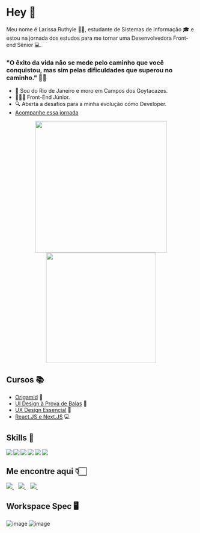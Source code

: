 # Hey 👋

Meu nome é Larissa Ruthyle 🙋🏻, estudante de Sistemas de informação 🎓 e estou na jornada dos estudos para me tornar uma Desenvolvedora Front-end Sênior 💻.
### "O êxito da vida não se mede pelo caminho que você conquistou, mas sim pelas dificuldades que superou no caminho." ✍🏻

- 📌 Sou do Rio de Janeiro e moro em Campos dos Goytacazes.
- 👩🏻‍💻 Front-End Júnior.
- 🔍 Aberta a desafios para a minha evolução como Developer.
- <a href="#" target="_blank">[Acompanhe essa jornada](https://github.com/larissadantier?tab=repositories)</a>

<p align='center'>
  <a><img src="https://github-readme-stats.vercel.app/api?username=larissadantier&show_icons=true&count_private=true&theme=dark" width="350"></a>
  <a><img src="https://github-readme-stats.vercel.app/api/top-langs/?username=larissadantier&layout=compact&theme=dark" width="293"></a>
</p>

## Cursos 📚
- <a href="#" target="_blank">[Origamid](https://www.origamid.com) 🐺</a>
- <a href="#" target="_blank"> [UI Design à Prova de Balas](https://gabrielsilvestri.com.br/cursos/) 🎨<a>
- <a href="#" target="_blank"> [UX Design Essencial](https://gabrielsilvestri.com.br/cursos/) 🎨<a>
- <a href="#" target="_blank"> [React.JS e Next.JS](https://www.udemy.com/course/curso-de-reactjs-nextjs-completo-do-basico-ao-avancado/) 💻<a>

## Skills 🚀

<img align="left" src="https://img.shields.io/badge/HTML5-E34F26?style=for-the-badge&logo=html5&logoColor=white"/>
<img align="left" src="https://img.shields.io/badge/CSS3-1572B6?style=for-the-badge&logo=css3&logoColor=white"/>
<img align="left" src="https://img.shields.io/badge/JavaScript-323330?style=for-the-badge&logo=javascript&logoColor=F7DF1E"/>
<img align="left" src="https://img.shields.io/badge/TypeScript-007ACC?style=for-the-badge&logo=typescript&logoColor=white"/> 
<img align="left" src="https://img.shields.io/badge/React-20232A?style=for-the-badge&logo=react&logoColor=61DAFB"/>
<img align="left" src="https://img.shields.io/badge/Git-F05032?style=for-the-badge&logo=git&logoColor=white"/> <br>

## Me encontre aqui 👇🏻
<a href="https://www.linkedin.com/in/larissadantier/" target="_blank">
    <img src="https://img.shields.io/badge/linkedin-%230077B5.svg?&style=for-the-badge&logo=linkedin&logoColor=white" />
  </a>&nbsp;&nbsp;
 <a href="https://www.instagram.com/larissa.dantier/" target="_blank">
    <img src="https://img.shields.io/badge/instagram-%23E4405F.svg?&style=for-the-badge&logo=instagram&logoColor=white" />        
  </a>&nbsp;&nbsp;
 <a href="mailto:larissa_dantier@hotmail.com">
    <img src="https://img.shields.io/badge/Microsoft_Outlook-0078D4?style=for-the-badge&logo=microsoft-outlook&logoColor=white" />        
  </a>&nbsp;&nbsp; 

## Workspace Spec 🖥️
![image](https://img.shields.io/badge/NVIDIA-GTX1060-76B900?style=for-the-badge&logo=nvidia&logoColor=white)
![image](https://img.shields.io/badge/AMD-Ryzen_5_1600-ED1C24?style=for-the-badge&logo=amd&logoColor=white) 
